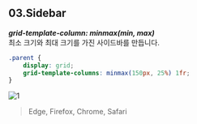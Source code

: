 
## 03.Sidebar

***grid-template-column: minmax(min, max)*** <br>
최소 크기와 최대 크기를 가진 사이드바를 만듭니다.

```css
.parent {
    display: grid;
    grid-template-columns: minmax(150px, 25%) 1fr;
}	
```

![1](https://user-images.githubusercontent.com/7742074/132873528-81a81267-1631-4e59-9348-ab7bf55724de.jpg)


> Edge, Firefox, Chrome, Safari
